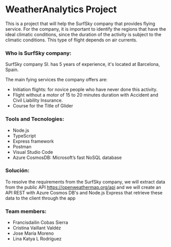 # WeatherAnalytics Project

This is a project that will help the SurfSky company that provides flying service. For the company, it is important to identify the regions that have the ideal climatic conditions, since the duration of the activity is subject to the climatic conditions. This type of flight depends on air currents.

### Who is SurfSky company:

SurfSky company Sl. has 5 years of experience, it's located at Barcelona, Spain.

The main fying services the company offers are:

- Initiation flights: for novice people who have never done this activity.
- Flight without a motor of 15 to 20 minutes duration with Accident and Civil Liability Insurance.
- Course for the Title of Glider

### Tools and Tecnologies:
- Node.js 
- TypeScript
- Express framework
- Postman
- Visual Studio Code
- Azure CosmosDB: Microsoft’s fast NoSQL database

### Solución:
To resolve the requirements from the SurfSky company, we will extract data from the public API https://openweathermap.org/api and we will create an API REST with Azure Cosmos DB's and Node.js Express that retrieve these data to the client through the app 

### Team members:
- Francisdailin Cobas Sierra
- Cristina Vaillant Valdéz
- Jose María Moreno
- Lina Katya L Rodríguez

